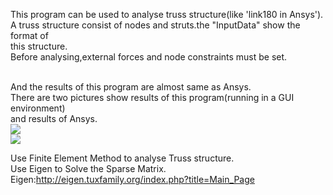 This program can be used to analyse truss structure(like 'link180 in Ansys').<br>
A truss structure consist of nodes and struts.the "InputData" show the format of<br>
this structure.<br>
Before analysing,external forces and node constraints must be set.<br><br>

And the results of this program are almost same as Ansys.<br>
There are two pictures show results of this program(running in a GUI environment)<br>
and results of Ansys.<br>
![](https://github.com/THTBSE/finite_element_for_static_truss/Images/Head_New_Dis_M.jpg)<br>
![](https://github.com/THTBSE/finite_element_for_static_truss/Images/ansys_head_dis_m.jpg)<br>

Use Finite Element Method to analyse Truss structure.<br>
Use Eigen to Solve the Sparse Matrix.<br>
Eigen:http://eigen.tuxfamily.org/index.php?title=Main_Page<br>
		

